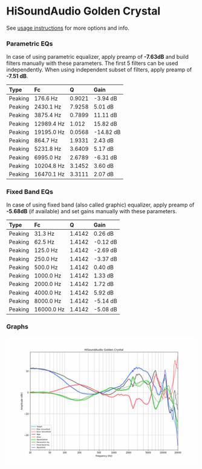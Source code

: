 # HiSoundAudio Golden Crystal
See [usage instructions](https://github.com/jaakkopasanen/AutoEq#usage) for more options and info.

### Parametric EQs
In case of using parametric equalizer, apply preamp of **-7.63dB** and build filters manually
with these parameters. The first 5 filters can be used independently.
When using independent subset of filters, apply preamp of **-7.51 dB**.

| Type    | Fc         |      Q | Gain      |
|:--------|:-----------|:-------|:----------|
| Peaking | 176.6 Hz   | 0.9021 | -3.94 dB  |
| Peaking | 2430.1 Hz  | 7.9258 | 5.01 dB   |
| Peaking | 3875.4 Hz  | 0.7899 | 11.11 dB  |
| Peaking | 12989.4 Hz | 1.012  | 15.82 dB  |
| Peaking | 19195.0 Hz | 0.0568 | -14.82 dB |
| Peaking | 864.7 Hz   | 1.9331 | 2.43 dB   |
| Peaking | 5231.8 Hz  | 3.6409 | 5.17 dB   |
| Peaking | 6995.0 Hz  | 2.6789 | -6.31 dB  |
| Peaking | 10204.8 Hz | 3.1452 | 3.60 dB   |
| Peaking | 16470.1 Hz | 3.3111 | 2.07 dB   |

### Fixed Band EQs
In case of using fixed band (also called graphic) equalizer, apply preamp of **-5.68dB**
(if available) and set gains manually with these parameters.

| Type    | Fc         |      Q | Gain     |
|:--------|:-----------|:-------|:---------|
| Peaking | 31.3 Hz    | 1.4142 | 0.26 dB  |
| Peaking | 62.5 Hz    | 1.4142 | -0.12 dB |
| Peaking | 125.0 Hz   | 1.4142 | -2.69 dB |
| Peaking | 250.0 Hz   | 1.4142 | -3.37 dB |
| Peaking | 500.0 Hz   | 1.4142 | 0.40 dB  |
| Peaking | 1000.0 Hz  | 1.4142 | 1.33 dB  |
| Peaking | 2000.0 Hz  | 1.4142 | 1.72 dB  |
| Peaking | 4000.0 Hz  | 1.4142 | 5.92 dB  |
| Peaking | 8000.0 Hz  | 1.4142 | -5.14 dB |
| Peaking | 16000.0 Hz | 1.4142 | -5.08 dB |

### Graphs
![](./HiSoundAudio%20Golden%20Crystal.png)